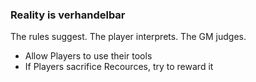 ### Reality is verhandelbar
The rules suggest. The player interprets. The GM judges.

- Allow Players to use their tools
- If Players sacrifice Recources, try to reward it